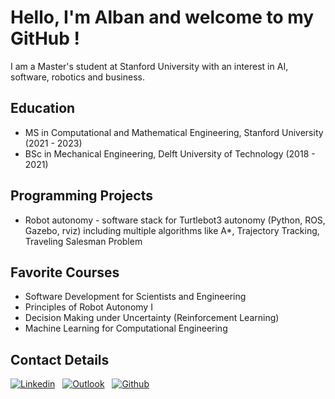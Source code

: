 # Hello, I'm Alban and welcome to my GitHub !

I am a Master's student at Stanford University with an interest in AI, software, robotics and business.


## Education

- MS in Computational and Mathematical Engineering, Stanford University (2021 - 2023)
- BSc in Mechanical Engineering, Delft University of Technology (2018 - 2021)


## Programming Projects

- Robot autonomy - software stack for Turtlebot3 autonomy (Python, ROS, Gazebo, rviz) including multiple algorithms like A*, Trajectory Tracking, Traveling Salesman Problem


## Favorite Courses

- Software Development for Scientists and Engineering
- Principles of Robot Autonomy I
- Decision Making under Uncertainty (Reinforcement Learning)
- Machine Learning for Computational Engineering


## Contact Details
[![Linkedin](https://img.shields.io/badge/LinkedIn-0077B5?style=for-the-badge&logo=linkedin&logoColor=white)](https://www.linkedin.com/in/abroze)
&nbsp; [![Outlook](https://img.shields.io/badge/Microsoft_Outlook-0078D4?style=for-the-badge&logo=microsoft-outlook&logoColor=white)](mailto:abroze@stanford.edu)
&nbsp; [![Github](https://img.shields.io/badge/GitHub-100000?style=for-the-badge&logo=github&logoColor=white)](https://github.com/abroze)
&nbsp;


<!--
**abroze/abroze** is a ✨ _special_ ✨ repository because its `README.md` (this file) appears on your GitHub profile.

Here are some ideas to get you started:

- 🔭 I’m currently working on ...
- 🌱 I’m currently learning ...
- 👯 I’m looking to collaborate on ...
- 🤔 I’m looking for help with ...
- 💬 Ask me about ...
- 📫 How to reach me: ...
- 😄 Pronouns: ...
- ⚡ Fun fact: ...
-->
